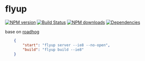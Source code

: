 # flyup

[![NPM version](https://img.shields.io/npm/v/flyup.svg?style=flat)](https://npmjs.org/package/flyup)
[![Build Status](https://img.shields.io/travis/codering/flyup.svg?style=flat)](https://travis-ci.org/codering/flyup)
[![NPM downloads](http://img.shields.io/npm/dm/flyup.svg?style=flat)](https://npmjs.org/package/flyup)
[![Dependencies](https://david-dm.org/codering/flyup/status.svg)](https://david-dm.org/codering/flyup)

base on [roadhog](https://github.com/sorrycc/roadhog)


```json
    {
        "start": "flyup server --ie8 --no-open",
        "build": "flyup build --ie8"
    }
```